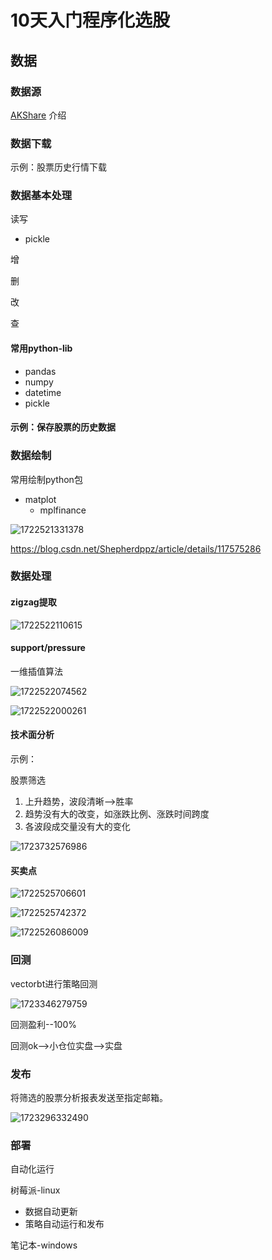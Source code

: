 # 10天入门程序化选股

## 数据

### 数据源

[AKShare](https://akshare.akfamily.xyz/introduction.html) 介绍

### 数据下载

示例：股票历史行情下载

### 数据基本处理

读写

* pickle

增

删

改

查

#### 常用python-lib

* pandas
* numpy
* datetime
* pickle

#### 示例：保存股票的历史数据

### 数据绘制

常用绘制python包

* matplot
  * mplfinance

![1722521331378](image/00_stock_data/1722521331378.png)

https://blog.csdn.net/Shepherdppz/article/details/117575286

### 数据处理

#### zigzag提取

![1722522110615](image/00_stock_data/1722522110615.png)

#### support/pressure

一维插值算法

![1722522074562](image/00_stock_data/1722522074562.png)

![1722522000261](https://file+.vscode-resource.vscode-cdn.net/home/yao/workspace/Stock/51_10%E5%A4%A9%E7%B3%BB%E5%88%97/01_%E6%95%B0%E6%8D%AE%E6%93%8D%E4%BD%9C/image/00_stock_data/1722522000261.png)

#### 技术面分析

示例：

股票筛选

1. 上升趋势，波段清晰-->胜率
2. 趋势没有大的改变，如涨跌比例、涨跌时间跨度
3. 各波段成交量没有大的变化

![1723732576986](image/00_stock_content/1723732576986.png)

#### 买卖点

![1722525706601](image/00_stock_data/1722525706601.png)

![1722525742372](image/00_stock_data/1722525742372.png)

![1722526086009](image/00_stock_data/1722526086009.png)

### 回测

vectorbt进行策略回测


![1723346279759](image/00_stock_data/1723346279759.png)

回测盈利--100%

回测ok-->小仓位实盘-->实盘

### 发布

将筛选的股票分析报表发送至指定邮箱。

![1723296332490](image/00_stock_data/1723296332490.png)

### 部署

自动化运行

树莓派-linux

* 数据自动更新
* 策略自动运行和发布

笔记本-windows
